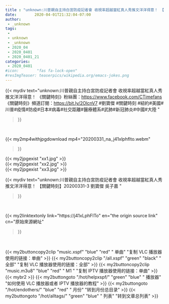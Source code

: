 ```yaml
---
title : "unknown:川普親自主持白宮防疫記者會 收視率超越當紅真人秀推文洋洋得意！ 【關鍵時刻】20200331-3 劉寶傑 吳子嘉 "
date:        2020-04-01T21:32:04-07:00
author:
 - _unknown
tags:
 - 
 - unknown
 - _unknown
 - 2020_04
 - 2020_0401
 - 2020_0401_21
categories:
 - 2020_0401
#icon:        "fas fa-lock-open"
#resImgTeaser: teaserpics/wikipedia.org/emacs-jokes.png
---
```







{{< mydiv text="unknown:川普親自主持白宮防疫記者會 收視率超越當紅真人秀推文洋洋得意！  《關鍵時刻》粉絲團：https://www.facebook.com/CTimefans 《關鍵時刻》頻道訂閱：https://bit.ly/2OlcnV7  #劉寶傑 #關鍵時刻 #紐約#美國#川普#疫情#防疫#日本#病毒#社交距離#醫療體系#武肺#新冠肺炎#中國#大陸 "
>}}
<br>


{{< my2mp4withjpgdownload mp4="20200331_na_j41xlphflto.webm"
>}}

{{< my2jpgexist "xx1.jpg" >}}<br>
{{< my2jpgexist "xx2.jpg" >}}<br>
{{< my2jpgexist "xx3.jpg" >}}<br>



{{< mydiv text="unknown:川普親自主持白宮防疫記者會 收視率超越當紅真人秀推文洋洋得意！ 【關鍵時刻】20200331-3 劉寶傑 吳子嘉 "
>}}
<br>

{{< my2linktextonly link="https://j41xLphFlTo"
en="the origin source link" cn="原始來源網址"
>}}


<br>


{{< my2buttoncopy2clip "music.xspf"        "blue"   "red"    " 单曲"  "复制 VLC 播放器使用的链接：单曲" >}} {{< my2buttoncopy2clip "/all.xspf"         "green"  "black"  " 全部"  "复制 VLC 播放器使用的链接：全部" >}} {{< my2buttoncopy2clip "music.m3u8"        "blue"   "red"    " M1 "    "复制 IPTV 播放器使用的链接：单曲" >}} {{< mybr2 >}} {{< my2buttongoto      "/hot/helpxspf/"    "green"  "blue"   " 播放器" "如何使用 VLC 播放器或者 IPTV 播放器的教程" >}} {{< my2buttongoto      "/hot/endothers/"   "blue"   "red"    " 月份"   "转到月份总目录" >}} {{< my2buttongoto      "/hot/alltags/"     "green"  "blue"   " 列表"   "转到文章总列表" >}} 
